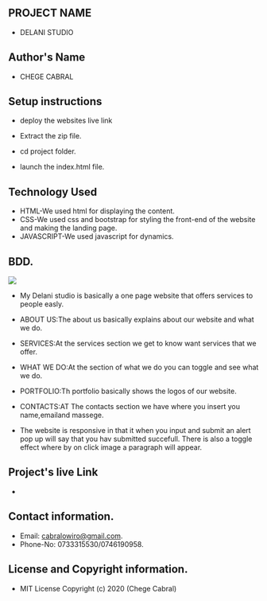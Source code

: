 ## PROJECT NAME
 - DELANI STUDIO
 ## Author's Name
 - CHEGE CABRAL
 
## Setup instructions 
 - deploy the websites live link

 - Extract the zip file.

 - cd project folder.

 - launch the index.html file.

## Technology Used
 - HTML-We used html for displaying the content.
 - CSS-We used css and bootstrap for styling the front-end of the website and making the landing page.
 - JAVASCRIPT-We used javascript for dynamics.

## BDD.
  <img src="images/assets/screen.jpg">

  - My Delani studio is basically a one page website that offers services to people easly.

  - ABOUT US:The about us basically explains about our website and what we do.

  - SERVICES:At the services section we get to know want services that we offer.

  - WHAT WE DO:At the section of what we do you can toggle and see what we do.

  - PORTFOLIO:Th portfolio basically shows the logos of our website.

  - CONTACTS:AT The contacts section we have where you insert you name,emailand massege.
  - The website is responsive in that it when you input and submit an alert pop up will say that you hav submitted succefull. There is also a toggle effect where by on click image a paragraph will appear.

  
</video>

## Project's live Link
 - 
## Contact information.
 - Email: cabralowiro@gmail.com.
 - Phone-No: 0733315530/0746190958.
## License and Copyright information.
 - MIT License Copyright (c) 2020 (Chege Cabral)
 